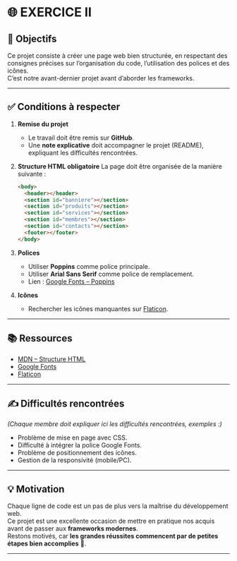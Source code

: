 # 🌐 EXERCICE II

## 📌 Objectifs
Ce projet consiste à créer une page web bien structurée, en respectant des consignes précises sur l’organisation du code, l’utilisation des polices et des icônes.  
C’est notre avant-dernier projet avant d’aborder les frameworks.

---

## ✅ Conditions à respecter

1. **Remise du projet**
   - Le travail doit être remis sur **GitHub**.
   - Une **note explicative** doit accompagner le projet (README), expliquant les difficultés rencontrées.

2. **Structure HTML obligatoire**
   La page doit être organisée de la manière suivante :
   ```html
   <body>
     <header></header>
     <section id="banniere"></section>
     <section id="produits"></section>
     <section id="services"></section>
     <section id="membres"></section>
     <section id="contacts"></section>
     <footer></footer>
   </body>
   ```

3. **Polices**
   - Utiliser **Poppins** comme police principale.
   - Utiliser **Arial Sans Serif** comme police de remplacement.  
   - Lien : [Google Fonts – Poppins](https://fonts.google.com/specimen/Poppins)

4. **Icônes**
   - Rechercher les icônes manquantes sur [Flaticon](https://www.flaticon.com/).

---

## 📚 Ressources
- [MDN – Structure HTML](https://developer.mozilla.org/fr/docs/Web/HTML)
- [Google Fonts](https://fonts.google.com/)
- [Flaticon](https://www.flaticon.com/)

---

## ✍️ Difficultés rencontrées
*(Chaque membre doit expliquer ici les difficultés rencontrées, exemples :)*  
- Problème de mise en page avec CSS.  
- Difficulté à intégrer la police Google Fonts.  
- Problème de positionnement des icônes.  
- Gestion de la responsivité (mobile/PC).  

---

## 💡 Motivation
Chaque ligne de code est un pas de plus vers la maîtrise du développement web.  
Ce projet est une excellente occasion de mettre en pratique nos acquis avant de passer aux **frameworks modernes**.  
Restons motivés, car **les grandes réussites commencent par de petites étapes bien accomplies** 🚀.

---
